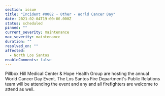 ```yaml
---
section: issue
title: "Incident #0082 - Other - World Cancer Day"
date: 2021-02-04T19:00:00.000Z
status: scheduled
pinned: ""
current_severity: maintenance
max_severity: maintenance
duration: ""
resolved_on: ""
affected:
  - North Los Santos
enableComments: false
---
```

Pillbox Hill Medical Center & Hope Health Group are hosting the annual World Cancer Day Event. The Los Santos Fire Department's Public Relations team will be attending the event and any and all firefighters are welcome to attend as well.